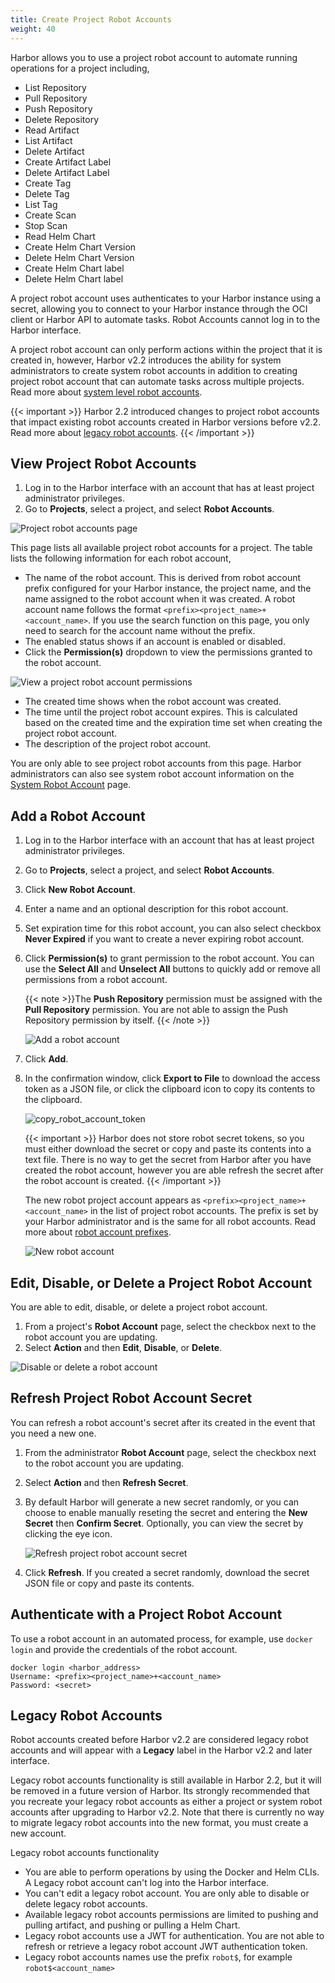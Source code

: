 ```yaml
---
title: Create Project Robot Accounts
weight: 40
---
```


Harbor allows you to use a project robot account to automate running operations for a project including,

* List Repository
* Pull Repository
* Push Repository
* Delete Repository
* Read Artifact
* List Artifact
* Delete Artifact
* Create Artifact Label
* Delete Artifact Label
* Create Tag
* Delete Tag
* List Tag
* Create Scan
* Stop Scan
* Read Helm Chart
* Create Helm Chart Version  
* Delete Helm Chart Version
* Create Helm Chart label
* Delete Helm Chart label

A project robot account uses authenticates to your Harbor instance using a secret, allowing you to connect to your Harbor instance through the OCI client or Harbor API to automate tasks. Robot Accounts cannot log in to the Harbor interface.

A project robot account can only perform actions within the project that it is created in, however, Harbor v2.2 introduces the ability for system administrators to create system robot accounts in addition to creating project robot account that can automate tasks across multiple projects. Read more about [system level robot accounts](../../administration/robot-accounts/).

{{< important >}}
Harbor 2.2 introduced changes to project robot accounts that impact existing robot accounts created in Harbor versions before v2.2. Read more about [legacy robot accounts](#legacy-robot-accounts).
{{< /important >}}

## View Project Robot Accounts

1. Log in to the Harbor interface with an account that has at least project administrator privileges.
1. Go to **Projects**, select a project, and select **Robot Accounts**.

![Project robot accounts page](../../../img/project-robot-account.png)

This page lists all available project robot accounts for a project. The table lists the following information for each robot account,

* The name of the robot account. This is derived from robot account prefix configured for your Harbor instance, the project name, and the name assigned to the robot account when it was created. A robot account name follows the format `<prefix><project_name>+<account_name>`. If you use the search function on this page, you only need to search for the account name without the prefix.
* The enabled status shows if an account is enabled or disabled.
* Click the **Permission(s)** dropdown to view the permissions granted to the robot account.

![View a project robot account permissions](../../../img/permissions-link.png)

* The created time shows when the robot account was created.
* The time until the project robot account expires. This is calculated based on the created time and the expiration time set when creating the project robot account.
* The description of the project robot account.

You are only able to see project robot accounts from this page. Harbor administrators can also see system robot account information on the [System Robot Account](../../administration/robot-accounts/) page.

## Add a Robot Account

1. Log in to the Harbor interface with an account that has at least project administrator privileges.
1. Go to **Projects**, select a project, and select **Robot Accounts**.
1. Click **New Robot Account**.
1. Enter a name and an optional description for this robot account.
1. Set expiration time for this robot account, you can also select checkbox **Never Expired** if you want to create a never expiring robot account.
1. Click **Permission(s)** to grant permission to the robot account. You can use the **Select All** and **Unselect All** buttons to quickly add or remove all permissions from a robot account.

    {{< note >}}The **Push Repository** permission must be assigned with the **Pull Repository** permission. You are not able to assign the Push Repository permission by itself.
    {{< /note >}}

    ![Add a robot account](../../../img/add-robot-account-2.png)

1. Click **Add**.
1. In the confirmation window, click **Export to File** to download the access token as a JSON file, or click the clipboard icon to copy its contents to the clipboard.

   ![copy_robot_account_token](../../../img/copy-robot-account-token.png)

   {{< important >}}
   Harbor does not store robot secret tokens, so you must either download the secret or copy and paste its contents into a text file. There is no way to get the secret from Harbor after you have created the robot account, however you are able refresh the secret after the robot account is created.
   {{< /important >}}

   The new robot project account appears as `<prefix><project_name>+<account_name>` in the list of project robot accounts. The prefix is set by your Harbor administrator and is the same for all robot accounts. Read more about [robot account prefixes](../../administration/robot-accounts/#configure-robot-account-prefix).

   ![New robot account](../../../img/project-robot-account.png)

## Edit, Disable, or Delete a Project Robot Account

You are able to edit, disable, or delete a project robot account.

1. From a project's **Robot Account** page, select the checkbox next to the robot account you are updating.
1. Select **Action** and then **Edit**, **Disable**, or **Delete**.

  ![Disable or delete a robot account](../../../img/disable-delete-project-robot-account.png)

## Refresh Project Robot Account Secret

You can refresh a robot account's secret after its created in the event that you need a new one.

1. From the administrator **Robot Account** page, select the checkbox next to the robot account you are updating.
1. Select **Action** and then **Refresh Secret**.
1. By default Harbor will generate a new secret randomly, or you can choose to enable manually reseting the secret and entering the **New Secret** then **Confirm Secret**. Optionally, you can view the secret by clicking the eye icon.

    ![Refresh project robot account secret](../../../img/refresh-project-robot-account-token.png)

1. Click **Refresh**. If you created a secret randomly, download the secret JSON file or copy and paste its contents.


## Authenticate with a Project Robot Account

To use a robot account in an automated process, for example, use `docker login` and provide the credentials of the robot account.

```
docker login <harbor_address>
Username: <prefix><project_name>+<account_name>
Password: <secret>
```

## Legacy Robot Accounts

Robot accounts created before Harbor v2.2 are considered legacy robot accounts and will appear with a **Legacy** label in the Harbor v2.2 and later interface.

Legacy robot accounts functionality is still available in Harbor 2.2, but it will be removed in a future version of Harbor. Its strongly recommended that you recreate your legacy robot accounts as either a project or system robot accounts after upgrading to Harbor v2.2. Note that there is currently no way to migrate legacy robot accounts into the new format, you must create a new account.

Legacy robot accounts functionality
* You are able to perform operations by using the Docker and Helm CLIs. A Legacy robot account can't log into the Harbor interface.
* You can't edit a legacy robot account. You are only able to disable or delete legacy robot accounts.
* Available legacy robot accounts permissions are limited to pushing and pulling artifact, and pushing or pulling a Helm Chart.
* Legacy robot accounts use a JWT for authentication. You are not able to refresh or retrieve a legacy robot account JWT authentication token.
* Legacy robot accounts names use the prefix `robot$`, for example `robot$<account_name>`
